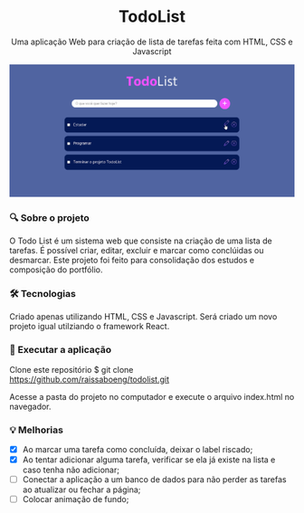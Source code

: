 <h1 align="center">TodoList</h1> 
<p align="center">Uma aplicação Web para criação de lista de tarefas feita com HTML, CSS e Javascript</p>

<img src="public/images/TodoList.gif">


### :mag: Sobre o projeto 
O Todo List é um sistema web que consiste na criação de uma lista de tarefas. É possível criar, editar, excluir e marcar como conclúidas ou desmarcar. Este projeto foi feito para consolidação dos estudos e composição do portfólio.

### 🛠 Tecnologias

Criado apenas utilizando HTML, CSS e Javascript. Será criado um novo projeto igual utilziando o framework React.

### :key: Executar a aplicação

Clone este repositório
$ git clone https://github.com/raissaboeng/todolist.git

Acesse a pasta do projeto no computador e execute o arquivo index.html no navegador.

### :bulb: Melhorias
- [x] Ao marcar uma tarefa como concluída, deixar o label riscado;
- [x] Ao tentar adicionar alguma tarefa, verificar se ela já existe na lista e caso tenha não adicionar;
- [ ] Conectar a aplicação a um banco de dados para não perder as tarefas ao atualizar ou fechar a página;
- [ ] Colocar animação de fundo;
